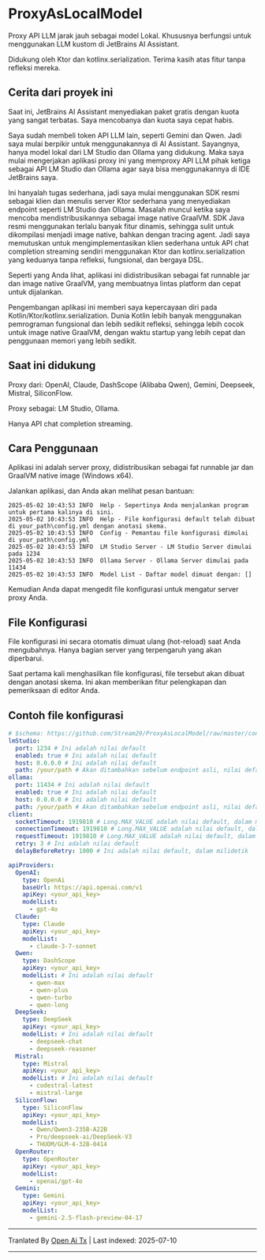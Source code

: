 # ProxyAsLocalModel

Proxy API LLM jarak jauh sebagai model Lokal. Khususnya berfungsi untuk menggunakan LLM kustom di JetBrains AI Assistant.

Didukung oleh Ktor dan kotlinx.serialization. Terima kasih atas fitur tanpa refleksi mereka.

## Cerita dari proyek ini

Saat ini, JetBrains AI Assistant menyediakan paket gratis dengan kuota yang sangat terbatas. Saya mencobanya dan kuota saya cepat habis.

Saya sudah membeli token API LLM lain, seperti Gemini dan Qwen. Jadi saya mulai berpikir untuk menggunakannya di AI Assistant. Sayangnya, hanya model lokal dari LM Studio dan Ollama yang didukung. Maka saya mulai mengerjakan aplikasi proxy ini yang memproxy API LLM pihak ketiga sebagai API LM Studio dan Ollama agar saya bisa menggunakannya di IDE JetBrains saya.

Ini hanyalah tugas sederhana, jadi saya mulai menggunakan SDK resmi sebagai klien dan menulis server Ktor sederhana yang menyediakan endpoint seperti LM Studio dan Ollama. Masalah muncul ketika saya mencoba mendistribusikannya sebagai image native GraalVM. SDK Java resmi menggunakan terlalu banyak fitur dinamis, sehingga sulit untuk dikompilasi menjadi image native, bahkan dengan tracing agent. Jadi saya memutuskan untuk mengimplementasikan klien sederhana untuk API chat completion streaming sendiri menggunakan Ktor dan kotlinx.serialization yang keduanya tanpa refleksi, fungsional, dan bergaya DSL.

Seperti yang Anda lihat, aplikasi ini didistribusikan sebagai fat runnable jar dan image native GraalVM, yang membuatnya lintas platform dan cepat untuk dijalankan.

Pengembangan aplikasi ini memberi saya kepercayaan diri pada Kotlin/Ktor/kotlinx.serialization. Dunia Kotlin lebih banyak menggunakan pemrograman fungsional dan lebih sedikit refleksi, sehingga lebih cocok untuk image native GraalVM, dengan waktu startup yang lebih cepat dan penggunaan memori yang lebih sedikit.

## Saat ini didukung

Proxy dari: OpenAI, Claude, DashScope (Alibaba Qwen), Gemini, Deepseek, Mistral, SiliconFlow.

Proxy sebagai: LM Studio, Ollama.

Hanya API chat completion streaming.
## Cara Penggunaan

Aplikasi ini adalah server proxy, didistribusikan sebagai fat runnable jar dan GraalVM native image (Windows x64).

Jalankan aplikasi, dan Anda akan melihat pesan bantuan:

```
2025-05-02 10:43:53 INFO  Help - Sepertinya Anda menjalankan program untuk pertama kalinya di sini.
2025-05-02 10:43:53 INFO  Help - File konfigurasi default telah dibuat di your_path\config.yml dengan anotasi skema.
2025-05-02 10:43:53 INFO  Config - Pemantau file konfigurasi dimulai di your_path\config.yml
2025-05-02 10:43:53 INFO  LM Studio Server - LM Studio Server dimulai pada 1234
2025-05-02 10:43:53 INFO  Ollama Server - Ollama Server dimulai pada 11434
2025-05-02 10:43:53 INFO  Model List - Daftar model dimuat dengan: []
```

Kemudian Anda dapat mengedit file konfigurasi untuk mengatur server proxy Anda.

## File Konfigurasi

File konfigurasi ini secara otomatis dimuat ulang (hot-reload) saat Anda mengubahnya. Hanya bagian server yang terpengaruh yang akan diperbarui.

Saat pertama kali menghasilkan file konfigurasi, file tersebut akan dibuat dengan anotasi skema. Ini akan memberikan fitur pelengkapan dan pemeriksaan di editor Anda.
## Contoh file konfigurasi

```yaml
# $schema: https://github.com/Stream29/ProxyAsLocalModel/raw/master/config_v3.schema.json
lmStudio:
  port: 1234 # Ini adalah nilai default
  enabled: true # Ini adalah nilai default
  host: 0.0.0.0 # Ini adalah nilai default
  path: /your/path # Akan ditambahkan sebelum endpoint asli, nilai default adalah kosong
ollama:
  port: 11434 # Ini adalah nilai default
  enabled: true # Ini adalah nilai default
  host: 0.0.0.0 # Ini adalah nilai default
  path: /your/path # Akan ditambahkan sebelum endpoint asli, nilai default adalah kosong
client:
  socketTimeout: 1919810 # Long.MAX_VALUE adalah nilai default, dalam milidetik
  connectionTimeout: 1919810 # Long.MAX_VALUE adalah nilai default, dalam milidetik
  requestTimeout: 1919810 # Long.MAX_VALUE adalah nilai default, dalam milidetik
  retry: 3 # Ini adalah nilai default
  delayBeforeRetry: 1000 # Ini adalah nilai default, dalam milidetik

apiProviders:
  OpenAI:
    type: OpenAi
    baseUrl: https://api.openai.com/v1
    apiKey: <your_api_key>
    modelList:
      - gpt-4o
  Claude:
    type: Claude
    apiKey: <your_api_key>
    modelList:
      - claude-3-7-sonnet
  Qwen:
    type: DashScope
    apiKey: <your_api_key>
    modelList: # Ini adalah nilai default
      - qwen-max
      - qwen-plus
      - qwen-turbo
      - qwen-long
  DeepSeek:
    type: DeepSeek
    apiKey: <your_api_key>
    modelList: # Ini adalah nilai default
      - deepseek-chat
      - deepseek-reasoner
  Mistral:
    type: Mistral
    apiKey: <your_api_key>
    modelList: # Ini adalah nilai default
      - codestral-latest
      - mistral-large
  SiliconFlow:
    type: SiliconFlow
    apiKey: <your_api_key>
    modelList:
      - Qwen/Qwen3-235B-A22B
      - Pro/deepseek-ai/DeepSeek-V3
      - THUDM/GLM-4-32B-0414
  OpenRouter:
    type: OpenRouter
    apiKey: <your_api_key>
    modelList:
      - openai/gpt-4o
  Gemini:
    type: Gemini
    apiKey: <your_api_key>
    modelList:
      - gemini-2.5-flash-preview-04-17
```

---

Tranlated By [Open Ai Tx](https://github.com/OpenAiTx/OpenAiTx) | Last indexed: 2025-07-10

---